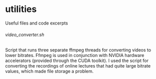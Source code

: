 # utilities
Useful files and code excerpts
###### video_converter.sh
Script that runs three separate ffmpeg threads for converting videos to lower bitrates. Ffmpeg is used in conjunction with NVIDIA hardware accelerators (provided through the CUDA toolkit). I used the script for converting the recordings of online lectures that had quite large bitrate values, which made file storage a problem.
